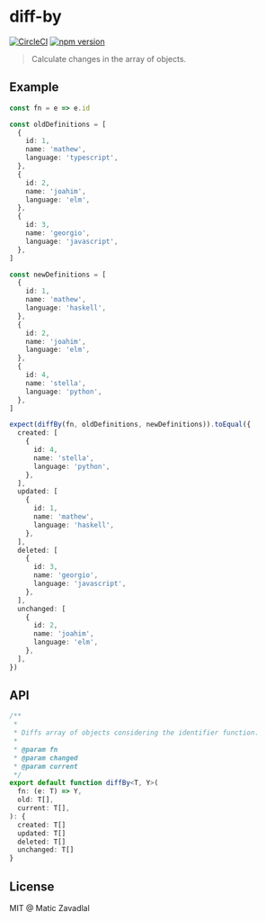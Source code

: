 # diff-by

[![CircleCI](https://circleci.com/gh/maticzav/diff-by.svg?style=shield)](https://circleci.com/gh/maticzav/diff-by)
[![npm version](https://badge.fury.io/js/diff-by.svg)](https://badge.fury.io/js/diff-by)

> Calculate changes in the array of objects.

## Example

```ts
const fn = e => e.id

const oldDefinitions = [
  {
    id: 1,
    name: 'mathew',
    language: 'typescript',
  },
  {
    id: 2,
    name: 'joahim',
    language: 'elm',
  },
  {
    id: 3,
    name: 'georgio',
    language: 'javascript',
  },
]

const newDefinitions = [
  {
    id: 1,
    name: 'mathew',
    language: 'haskell',
  },
  {
    id: 2,
    name: 'joahim',
    language: 'elm',
  },
  {
    id: 4,
    name: 'stella',
    language: 'python',
  },
]

expect(diffBy(fn, oldDefinitions, newDefinitions)).toEqual({
  created: [
    {
      id: 4,
      name: 'stella',
      language: 'python',
    },
  ],
  updated: [
    {
      id: 1,
      name: 'mathew',
      language: 'haskell',
    },
  ],
  deleted: [
    {
      id: 3,
      name: 'georgio',
      language: 'javascript',
    },
  ],
  unchanged: [
    {
      id: 2,
      name: 'joahim',
      language: 'elm',
    },
  ],
})
```

## API

```ts
/**
 *
 * Diffs array of objects considering the identifier function.
 *
 * @param fn
 * @param changed
 * @param current
 */
export default function diffBy<T, Y>(
  fn: (e: T) => Y,
  old: T[],
  current: T[],
): {
  created: T[]
  updated: T[]
  deleted: T[]
  unchanged: T[]
}
```

## License

MIT @ Matic Zavadlal

